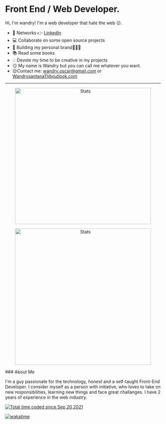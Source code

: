 # Front End / Web Developer. 

Hi, I'm wandry! I'm a web developer that hate the web 😕.

- 🤹 Networks 👉 <a href="https://www.linkedin.com/in/wandryoscarsantanamartinez" target="popup" onclick="window.open('{{url}}','popup','width=600,height=600'); return false;"> LinkedIn </a>
- 💻 Collaborate on some open source projects
- 📱 Building my personal brand🧑🏼‍💻
- 📚 Read some books
- 💡 Devote my time to be creative in my projects
- 😏 My name is Wandry but you can call me whatever you want.
- 😌Contact me: wandry.oscar@gmail.com or Wandrysantana11@outlook.com

***
<p align="center">
  <img src="https://github-readme-stats.vercel.app/api?username=wandry11&show_icons=true&hide_border=true&count_private=true" alt="Stats" width="440">
<p>

<p align="center">
  <img src="https://github-readme-stats.vercel.app/api/wakatime?username=WandryMartinez&show_icons=true&hide_border=true&count_private=true&layout=compact" alt="Stats" width="440">
<p>
<p>
### About Me

I'm a guy passionate for the technology, honest and a self-taught Front-End Developer. I consider myself as a person with initiative, who loves to take on new responsibilities, learning new things and face great challanges. I have 2 years of experience in the web industry.

<a href="https://wakatime.com/@84d7010c-6ca4-406e-9a12-cca7ce795989"><img src="https://wakatime.com/badge/user/84d7010c-6ca4-406e-9a12-cca7ce795989.svg" alt="Total time coded since Sep 20 2021" /></a>

[![wakatime](https://wakatime.com/badge/user/84d7010c-6ca4-406e-9a12-cca7ce795989/project/9192eabb-c831-4609-9dfc-bf5a5c1fa27d.svg)](https://wakatime.com/badge/user/84d7010c-6ca4-406e-9a12-cca7ce795989/project/9192eabb-c831-4609-9dfc-bf5a5c1fa27d)

